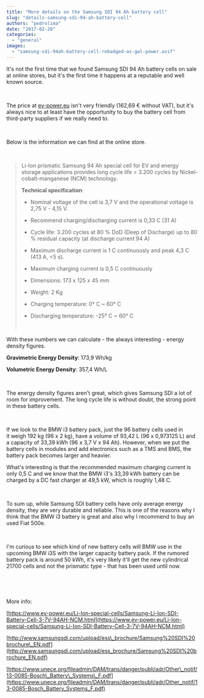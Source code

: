 ```yaml
---
title: "More details on the Samsung SDI 94 Ah battery cell"
slug: "details-samsung-sdi-94-ah-battery-cell"
authors: "pedrolima"
date: "2017-02-20"
categories: 
  - "general"
images: 
  - "samsung-sdi-94ah-battery-cell-rebadged-as-gwl-power.avif"
---
```


It's not the first time that we found Samsung SDI 94 Ah battery cells on sale at online stores, but it's the first time it happens at a reputable and well known source.

 

The price at [ev-power.eu](https://www.ev-power.eu/Li-Ion-special-cells/Samsung-Li-Ion-SDI-Battery-Cell-3-7V-94AH-NCM.html) isn't very friendly (162,69 € without VAT), but it's always nice to at least have the opportunity to buy the battery cell from third-party suppliers if we really need to.

 

Below is the information we can find at the online store.

 

> Li-Ion prismatic Samsung 94 Ah special cell for EV and energy storage applications provides long cycle life > 3.200 cycles by Nickel-cobalt-manganese (NCM) technology.
> 
> **Technical specification**:
> 
> - Nominal voltage of the cell is 3,7 V and the operational voltage is 2,75 V - 4,15 V.
> 
> - Recommend charging/discharging current is 0,33 C (31 A)
> 
> - Cycle life: 3.200 cycles at 80 % DoD (Deep of Discharge) up to 80 % residual capacity (at discharge current 94 A)
> 
> - Maximum discharge current is 1 C continuously and peak 4,3 C (413 A, <5 s).
> 
> - Maximum charging current is 0,5 C continuously
> 
> - Dimensions: 173 x 125 x 45 mm
> 
> - Weight: 2 Kg
> 
> - Charging temperature: 0° C ~ 60° C
> 
> - Discharging temperature: -25° C ~ 60° C
> 
>  

With these numbers we can calculate - the always interesting - energy density figures.

**Gravimetric Energy Density**: 173,9 Wh/kg

**Volumetric Energy Density**: 357,4 Wh/L

 

The energy density figures aren't great, which gives Samsung SDI a lot of room for improvement. The long cycle life is without doubt, the strong point in these battery cells.

 

If we look to the BMW i3 battery pack, just the 96 battery cells used in it weigh 192 kg (96 x 2 kg), have a volume of 93,42 L (96 x 0,973125 L) and a capacity of 33,39 kWh (96 x 3,7 V x 94 Ah). However, when we put the battery cells in modules and add electronics such as a TMS and BMS, the battery pack becomes larger and heavier.

What's interesting is that the recommended maximum charging current is only 0,5 C and we know that the BMW i3's 33,39 kWh battery can be charged by a DC fast charger at 49,5 kW, which is roughly 1,48 C.

 

To sum up, while Samsung SDI battery cells have only average energy density, they are very durable and reliable. This is one of the reasons why I think that the BMW i3 battery is great and also why I recommend to buy an used Fiat 500e.

 

I'm curious to see which kind of new battery cells will BMW use in the upcoming BMW i3S with the larger capacity battery pack. If the rumored battery pack is around 50 kWh, it's very likely it'll get the new cylindrical 21700 cells and not the prismatic type - that has been used until now.

 

 

More info:

[https://www.ev-power.eu/Li-Ion-special-cells/Samsung-Li-Ion-SDI-Battery-Cell-3-7V-94AH-NCM.html](https://www.ev-power.eu/Li-Ion-special-cells/Samsung-Li-Ion-SDI-Battery-Cell-3-7V-94AH-NCM.html)

[http://www.samsungsdi.com/upload/ess\_brochure/Samsung%20SDI%20brochure\_EN.pdf](http://www.samsungsdi.com/upload/ess_brochure/Samsung%20SDI%20brochure_EN.pdf)

[https://www.unece.org/fileadmin/DAM/trans/danger/publi/adr/Other\_notif/13-0085-Bosch\_Battery\_Systems\_F.pdf](https://www.unece.org/fileadmin/DAM/trans/danger/publi/adr/Other_notif/13-0085-Bosch_Battery_Systems_F.pdf)
